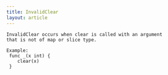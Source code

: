 ```yaml
---
title: InvalidClear
layout: article
---
```

<!-- Copyright 2023 The Go Authors. All rights reserved.
     Use of this source code is governed by a BSD-style
     license that can be found in the LICENSE file. -->

<!-- Code generated by generrordocs.go; DO NOT EDIT. -->

```
InvalidClear occurs when clear is called with an argument
that is not of map or slice type.

Example:
 func _(x int) {
 	clear(x)
 }
```

